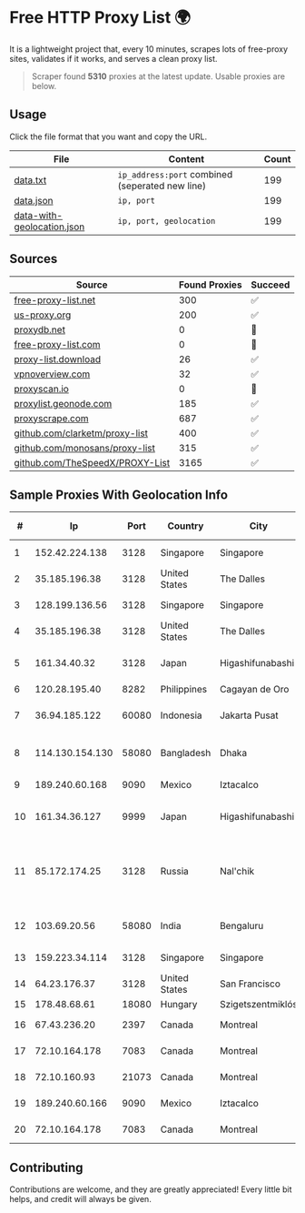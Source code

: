 
# Free HTTP Proxy List 🌍

It is a lightweight project that, every 10 minutes, scrapes lots of free-proxy sites, validates if it works, and serves a clean proxy list.


> Scraper found **5310** proxies at the latest update. Usable proxies are below.

## Usage

Click the file format that you want and copy the URL.


|File|Content|Count|
|----|-------|-----|
|[data.txt](https://raw.githubusercontent.com/themiralay/Proxy-List-World/master/data.txt)|`ip_address:port` combined (seperated new line)|199|
|[data.json](https://raw.githubusercontent.com/themiralay/Proxy-List-World/master/data.json)|`ip, port`|199|
|[data-with-geolocation.json](https://raw.githubusercontent.com/themiralay/Proxy-List-World/master/data-with-geolocation.json)|`ip, port, geolocation`|199|

## Sources

|Source|Found Proxies|Succeed|
|------|-------------|-------|
|[free-proxy-list.net](https://free-proxy-list.net)|300|✅|
|[us-proxy.org](https://www.us-proxy.org)|200|✅|
|[proxydb.net](http://proxydb.net)|0|🚫|
|[free-proxy-list.com](https://free-proxy-list.com/?page=&port=&type%5B%5D=http&type%5B%5D=https&up_time=0&search=Search)|0|🚫|
|[proxy-list.download](https://www.proxy-list.download/HTTP)|26|✅|
|[vpnoverview.com](https://vpnoverview.com/privacy/anonymous-browsing/free-proxy-servers)|32|✅|
|[proxyscan.io](https://www.proxyscan.io)|0|🚫|
|[proxylist.geonode.com](https://proxylist.geonode.com/api/proxy-list?limit=300&page=1&sort_by=lastChecked&sort_type=desc&protocols=http,https)|185|✅|
|[proxyscrape.com](https://api.proxyscrape.com/v2/?request=displayproxies&protocol=http&timeout=10000&country=all&ssl=all&anonymity=all)|687|✅|
|[github.com/clarketm/proxy-list](https://raw.githubusercontent.com/clarketm/proxy-list/master/proxy-list-raw.txt)|400|✅|
|[github.com/monosans/proxy-list](https://raw.githubusercontent.com/monosans/proxy-list/main/proxies/http.txt)|315|✅|
|[github.com/TheSpeedX/PROXY-List](https://raw.githubusercontent.com/TheSpeedX/PROXY-List/master/http.txt)|3165|✅|


## Sample Proxies With Geolocation Info

|#|Ip|Port|Country|City|Internet Service Provider|
|-|--|----|-------|----|-------------------------|
|1|152.42.224.138|3128|Singapore|Singapore|DigitalOcean, LLC|
|2|35.185.196.38|3128|United States|The Dalles|Google LLC|
|3|128.199.136.56|3128|Singapore|Singapore|DigitalOcean, LLC|
|4|35.185.196.38|3128|United States|The Dalles|Google LLC|
|5|161.34.40.32|3128|Japan|Higashifunabashi|NTT PC Communications, Inc.|
|6|120.28.195.40|8282|Philippines|Cagayan de Oro|Globe Telecom|
|7|36.94.185.122|60080|Indonesia|Jakarta Pusat|PT. Telekomunikasi Indonesia|
|8|114.130.154.130|58080|Bangladesh|Dhaka|Bangladesh Telegraph & Telephone Board|
|9|189.240.60.168|9090|Mexico|Iztacalco|Uninet S.A. de C.V.|
|10|161.34.36.127|9999|Japan|Higashifunabashi|NTT PC Communications, Inc.|
|11|85.172.174.25|3128|Russia|Nal'chik|FGBOU VPO Kabardino-Balkarian State University named after H.M.Berbekov|
|12|103.69.20.56|58080|India|Bengaluru|Allnet Broadband Network PVT LTD|
|13|159.223.34.114|3128|Singapore|Singapore|DigitalOcean, LLC|
|14|64.23.176.37|3128|United States|San Francisco|DigitalOcean, LLC|
|15|178.48.68.61|18080|Hungary|Szigetszentmiklós|UPC|
|16|67.43.236.20|2397|Canada|Montreal|GloboTech Communications|
|17|72.10.164.178|7083|Canada|Montreal|GloboTech Communications|
|18|72.10.160.93|21073|Canada|Montreal|GloboTech Communications|
|19|189.240.60.166|9090|Mexico|Iztacalco|Uninet S.A. de C.V.|
|20|72.10.164.178|7083|Canada|Montreal|GloboTech Communications|



## Contributing

Contributions are welcome, and they are greatly appreciated! Every
little bit helps, and credit will always be given.

